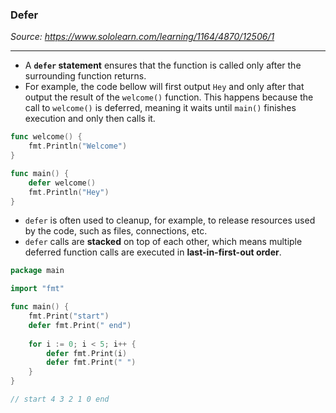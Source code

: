 ### Defer
*Source: https://www.sololearn.com/learning/1164/4870/12506/1*

---
- A **`defer` statement** ensures that the function is called only after the surrounding function returns.
- For example, the code bellow will first output `Hey` and only after that output the result of the `welcome()` function. This happens because the call to `welcome()` is deferred, meaning it waits until `main()` finishes execution and only then calls it.
```go
func welcome() {
    fmt.Println("Welcome")
}

func main() {
    defer welcome()
    fmt.Println("Hey")
}
```

- `defer` is often used to cleanup, for example, to release resources used by the code, such as files, connections, etc.
- `defer` calls are **stacked** on top of each other, which means multiple deferred function calls are executed in **last-in-first-out order**.
```go
package main

import "fmt"

func main() {
    fmt.Print("start")
    defer fmt.Print(" end")
    
    for i := 0; i < 5; i++ {
        defer fmt.Print(i)
        defer fmt.Print(" ")
    }
}

// start 4 3 2 1 0 end
```